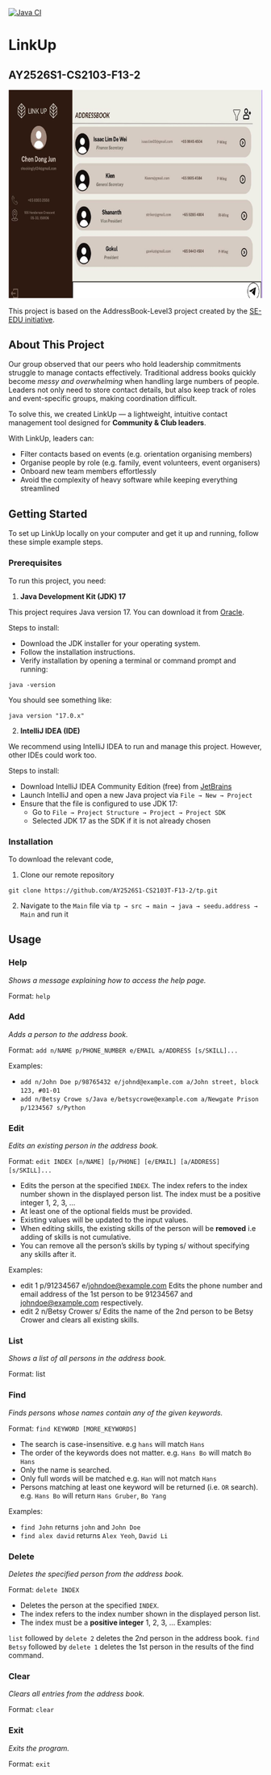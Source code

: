 [![Java CI](https://github.com/AY2526S1-CS2103T-F13-2/tp/actions/workflows/gradle.yml/badge.svg)](https://github.com/AY2526S1-CS2103T-F13-2/tp/actions/workflows/gradle.yml)
# LinkUp
## AY2526S1-CS2103-F13-2

![Ui](docs/images/Ui.png)

This project is based on the AddressBook-Level3 project created by the [SE-EDU initiative](https://se-education.org).

## About This Project

Our group observed that our peers who hold leadership commitments struggle to manage contacts effectively.
Traditional address books quickly become *messy and overwhelming* when handling large numbers of people.
Leaders not only need to store contact details, but also keep track of roles and event-specific groups,
making coordination difficult.


To solve this, we created LinkUp — a lightweight, intuitive contact management tool designed for
**Community & Club leaders**.

With LinkUp, leaders can:
* Filter contacts based on events (e.g. orientation organising members)
* Organise people by role (e.g. family, event volunteers, event organisers)
* Onboard new team members effortlessly
* Avoid the complexity of heavy software while keeping everything streamlined

## Getting Started
To set up LinkUp locally on your computer and get it up and running, follow these simple example steps.

### Prerequisites
To run this project, you need:
1. **Java Development Kit (JDK) 17**

This project requires Java version 17. You can download it from
[Oracle](https://www.oracle.com/java/technologies/javase/jdk17-archive-downloads.html).

Steps to install:
* Download the JDK installer for your operating system.
* Follow the installation instructions.
* Verify installation by opening a terminal or command prompt and running:
```
java -version
```
You should see something like:
```
java version "17.0.x"
```

2. **IntelliJ IDEA (IDE)**

We recommend using IntelliJ IDEA to run and manage this project. However, other
IDEs could work too.

Steps to install:
* Download IntelliJ IDEA Community Edition (free) from [JetBrains](https://www.jetbrains.com/idea/download/?section=mac)
* Launch IntelliJ and open a new Java project via ```File → New → Project```
* Ensure that the file is configured to use JDK 17:
  * Go to ```File → Project Structure → Project → Project SDK ```
  * Selected JDK 17 as the SDK if it is not already chosen

### Installation
To download the relevant code,
1. Clone our remote repository
```
git clone https://github.com/AY2526S1-CS2103T-F13-2/tp.git
```
2. Navigate to the ```Main``` file via ```tp → src → main → java → seedu.address → Main```
and run it


## Usage

### Help
*Shows a message explaining how to access the help page.*

Format: ```help```

### Add
*Adds a person to the address book.*

Format: ```add n/NAME p/PHONE_NUMBER e/EMAIL a/ADDRESS [s/SKILL]...```

Examples:

* ```add n/John Doe p/98765432 e/johnd@example.com a/John street, block 123, #01-01```
* ```add n/Betsy Crowe s/Java e/betsycrowe@example.com a/Newgate Prison p/1234567 s/Python```

### Edit
*Edits an existing person in the address book.*

Format: ```edit INDEX [n/NAME] [p/PHONE] [e/EMAIL] [a/ADDRESS] [s/SKILL]...```

* Edits the person at the specified ```INDEX```. The index refers to the index number shown in the displayed person
list. The index must be a positive integer 1, 2, 3, …​
* At least one of the optional fields must be provided.
* Existing values will be updated to the input values.
* When editing skills, the existing skills of the person will be **removed** i.e adding of skills is not cumulative.
* You can remove all the person’s skills by typing s/ without specifying any skills after it.

Examples:

* edit 1 p/91234567 e/johndoe@example.com Edits the phone number and email address of the 1st person to be 91234567 and johndoe@example.com respectively.
* edit 2 n/Betsy Crower s/ Edits the name of the 2nd person to be Betsy Crower and clears all existing skills.

### List
*Shows a list of all persons in the address book.*

Format: list

### Find
*Finds persons whose names contain any of the given keywords.*

Format: ```find KEYWORD [MORE_KEYWORDS]```

* The search is case-insensitive. e.g ```hans``` will match ```Hans```
* The order of the keywords does not matter. e.g. ```Hans Bo``` will match ```Bo Hans```
* Only the name is searched.
* Only full words will be matched e.g. ```Han``` will not match ```Hans```
* Persons matching at least one keyword will be returned (i.e. ```OR``` search).
e.g. ```Hans Bo``` will return ```Hans Gruber```, ```Bo Yang```

Examples:

* ```find John``` returns ```john``` and ```John Doe ```
* ```find alex david``` returns ```Alex Yeoh```, ```David Li```

### Delete
*Deletes the specified person from the address book.*

Format: ```delete INDEX```

* Deletes the person at the specified ```INDEX```.
* The index refers to the index number shown in the displayed person list.
* The index must be a **positive integer** 1, 2, 3, …
  Examples:

```list``` followed by ```delete 2``` deletes the 2nd person in the address book.
```find Betsy``` followed by ```delete 1``` deletes the 1st person in the results of the find command.


### Clear
*Clears all entries from the address book.*

Format: ```clear```

### Exit
*Exits the program.*

Format: ```exit```

